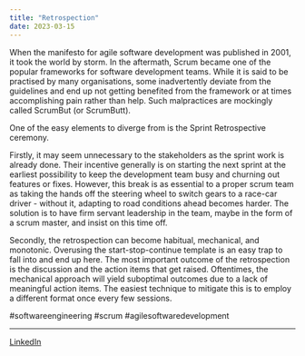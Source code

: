 ```yaml
---
title: "Retrospection"
date: 2023-03-15
---
```


When the manifesto for agile software development was published in 2001, it took the world by storm. In the aftermath, Scrum became one of the popular frameworks for software development teams. While it is said to be practised by many organisations, some inadvertently deviate from the guidelines and end up not getting benefited from the framework or at times accomplishing pain rather than help. Such malpractices are mockingly called ScrumBut (or ScrumButt).

One of the easy elements to diverge from is the Sprint Retrospective ceremony.

Firstly, it may seem unnecessary to the stakeholders as the sprint work is already done. Their incentive generally is on starting the next sprint at the earliest possibility to keep the development team busy and churning out features or fixes. However, this break is as essential to a proper scrum team as taking the hands off the steering wheel to switch gears to a race-car driver - without it, adapting to road conditions ahead becomes harder. The solution is to have firm servant leadership in the team, maybe in the form of a scrum master, and insist on this time off.

Secondly, the retrospection can become habitual, mechanical, and monotonic. Overusing the start-stop-continue template is an easy trap to fall into and end up here. The most important outcome of the retrospection is the discussion and the action items that get raised. Oftentimes, the mechanical approach will yield suboptimal outcomes due to a lack of meaningful action items. The easiest technique to mitigate this is to employ a different format once every few sessions.

 
#softwareengineering #scrum #agilesoftwaredevelopment

---
[LinkedIn](https://www.linkedin.com/feed/update/urn:li:share:7041797171439894529)